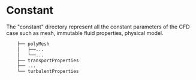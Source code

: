 # Constant

The "constant" directory represent all the constant parameters of the CFD case such
as mesh, immutable fluid properties, physical model.

``` sh
    ├── polyMesh
    │   ├──...
    │   └──...
    ├── transportProperties
    ├── ...
    └── turbulentProperties
```
<!--  Script to show the footer   -->
<html>
<script
    src="https://code.jquery.com/jquery-3.3.1.js"
    integrity="sha256-2Kok7MbOyxpgUVvAk/HJ2jigOSYS2auK4Pfzbm7uH60="
    crossorigin="anonymous">
</script>
<script>
$(function(){
  $("#footer").load("../../footers/footer_second_level_depth.html");
});
</script>
<body>
<div id="footer"></div>
</body>
</html>
